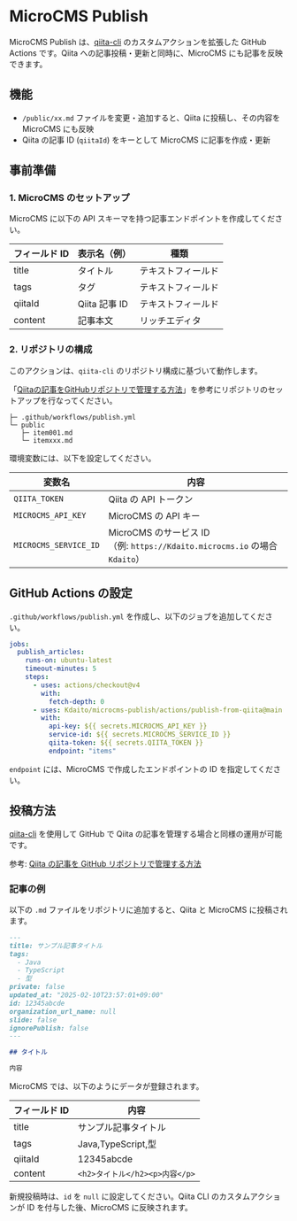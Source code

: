# MicroCMS Publish

MicroCMS Publish は、[qiita-cli](https://github.com/increments/qiita-cli) のカスタムアクションを拡張した GitHub Actions です。Qiita への記事投稿・更新と同時に、MicroCMS にも記事を反映できます。

## 機能

- `/public/xx.md` ファイルを変更・追加すると、Qiita に投稿し、その内容を MicroCMS にも反映
- Qiita の記事 ID (`qiitaId`) をキーとして MicroCMS に記事を作成・更新

## 事前準備

### 1. MicroCMS のセットアップ

MicroCMS に以下の API スキーマを持つ記事エンドポイントを作成してください。

| フィールド ID | 表示名（例）  | 種類               |
| ------------- | ------------- | ------------------ |
| title         | タイトル      | テキストフィールド |
| tags          | タグ          | テキストフィールド |
| qiitaId       | Qiita 記事 ID | テキストフィールド |
| content       | 記事本文      | リッチエディタ     |

### 2. リポジトリの構成

このアクションは、`qiita-cli` のリポジトリ構成に基づいて動作します。

「[Qiitaの記事をGitHubリポジトリで管理する方法](https://qiita.com/Qiita/items/32c79014509987541130)」を参考にリポジトリのセットアップを行なってください。

```
├─ .github/workflows/publish.yml
└─ public
   ├─ item001.md
   └─ itemxxx.md
```

環境変数には、以下を設定してください。

| 変数名                | 内容                                                                       |
| --------------------- | -------------------------------------------------------------------------- |
| `QIITA_TOKEN`         | Qiita の API トークン                                                      |
| `MICROCMS_API_KEY`    | MicroCMS の API キー                                                       |
| `MICROCMS_SERVICE_ID` | MicroCMS のサービス ID <br/>（例: `https://Kdaito.microcms.io` の場合 `Kdaito`） |

## GitHub Actions の設定

`.github/workflows/publish.yml` を作成し、以下のジョブを追加してください。

```yaml
jobs:
  publish_articles:
    runs-on: ubuntu-latest
    timeout-minutes: 5
    steps:
      - uses: actions/checkout@v4
        with:
          fetch-depth: 0
      - uses: Kdaito/microcms-publish/actions/publish-from-qiita@main
        with:
          api-key: ${{ secrets.MICROCMS_API_KEY }}
          service-id: ${{ secrets.MICROCMS_SERVICE_ID }}
          qiita-token: ${{ secrets.QIITA_TOKEN }}
          endpoint: "items"
```

`endpoint` には、MicroCMS で作成したエンドポイントの ID を指定してください。

## 投稿方法

[qiita-cli](https://github.com/increments/qiita-cli) を使用して GitHub で Qiita の記事を管理する場合と同様の運用が可能です。

参考: [Qiita の記事を GitHub リポジトリで管理する方法](https://qiita.com/Qiita/items/32c79014509987541130)

### 記事の例

以下の `.md` ファイルをリポジトリに追加すると、Qiita と MicroCMS に投稿されます。

```md
---
title: サンプル記事タイトル
tags:
  - Java
  - TypeScript
  - 型
private: false
updated_at: "2025-02-10T23:57:01+09:00"
id: 12345abcde
organization_url_name: null
slide: false
ignorePublish: false
---

## タイトル

内容
```

MicroCMS では、以下のようにデータが登録されます。

| フィールド ID | 内容                           |
| ------------- | ------------------------------ |
| title         | サンプル記事タイトル           |
| tags          | Java,TypeScript,型             |
| qiitaId       | 12345abcde                     |
| content       | `<h2>タイトル</h2><p>内容</p>` |

新規投稿時は、`id` を `null` に設定してください。Qiita CLI のカスタムアクションが ID を付与した後、MicroCMS に反映されます。
